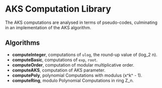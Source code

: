 
# AKS Computation Library

The AKS computations are analysed in terms of pseudo-codes,
culminating in an implementation of the AKS algorithm.

## Algorithms
* __computeInteger__, computations of `ulog`, the round-up value of (log\_2 n).
* __computeBasic__, computations of `exp`, `root`.
* __computeOrder__, computation of modular multiplicative order.
* __computeAKS__, computation of AKS parameter.
* __computePoly__, polynomial Computations with modulus (x^k^ - 1).
* __computeRing__, modulo Polynomial Computations in ring Z\_n.

